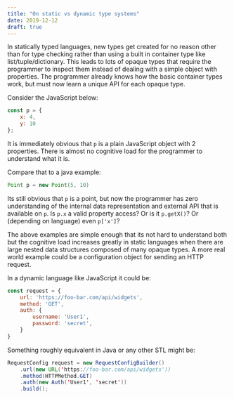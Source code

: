 ```yaml
---
title: "On static vs dynamic type systems"
date: 2019-12-12
draft: true
---
```


In statically typed languages, new types get created for no reason other than for type checking rather than using a built in container type like list/tuple/dictionary.
This leads to lots of opaque types that require the programmer to inspect them instead of dealing with a simple object with properties.
The programmer already knows how the basic container types work, but must now learn a unique API for each opaque type.

Consider the JavaScript below:
```javascript
const p = {
	x: 4,
	y: 10
};
```
It is immediately obvious that `p` is a plain JavaScript object with 2 properties.
There is almost no cognitive load for the programmer to understand what it is.

Compare that to a java example:
```java
Point p = new Point(5, 10)
```
Its still obvious that `p` is a point, but now the programmer has zero understanding of the internal data representation and external API that is available on `p`.
Is `p.x` a valid property access?
Or is it `p.getX()`?
Or (depending on language) even `p['x']`?

The above examples are simple enough that its not hard to understand both but the cognitive load increases greatly in static languages when there are large nested data structures composed of many opaque types.
A more real world example could be a configuration object for sending an HTTP request.

In a dynamic language like JavaScript it could be:
```javascript
const request = {
	url: 'https://foo-bar.com/api/widgets',
	method: 'GET',
	auth: {
		username: 'User1',
		password: 'secret',
	}
}
```

Something roughly equivalent in Java or any other STL might be:
```java
RequestConfig request = new RequestConfigBuilder()
	.url(new URL('https://foo-bar.com/api/widgets'))
	.method(HTTPMethod.GET)
	.auth(new Auth('User1', 'secret'))
	.build();
```
